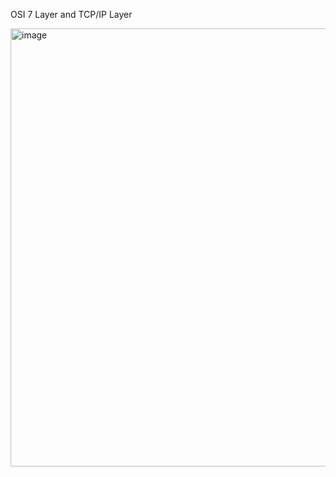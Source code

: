 OSI 7 Layer and TCP/IP Layer

<img width="1241" height="701" alt="image" src="https://github.com/user-attachments/assets/a63c5292-a9af-4df5-9aac-16d0763f6b03" />
